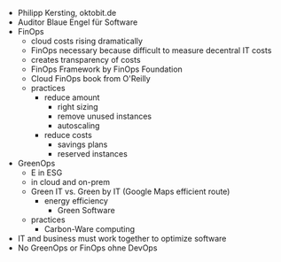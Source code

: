 - Philipp Kersting, oktobit.de
- Auditor Blaue Engel für Software
- FinOps
	- cloud costs rising dramatically
	- FinOps necessary because difficult to measure decentral IT costs
	- creates transparency of costs
	- FinOps Framework by FinOps Foundation
	- Cloud FinOps book from O'Reilly
	- practices
		- reduce amount
			- right sizing
			- remove unused instances
			- autoscaling
		- reduce costs
			- savings plans
			- reserved instances
- GreenOps
	- E in ESG
	- in cloud and on-prem
	- Green IT vs. Green by IT (Google Maps efficient route)
		- energy efficiency
			- Green Software
	- practices
		- Carbon-Ware computing
- IT and business must work together to optimize software
- No GreenOps or FinOps ohne DevOps
